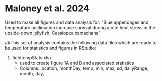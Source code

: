 # Maloney et al. 2024
Used to make all figures and data analysis for: "Blue appendages and temperature acclimation increase survival during acute heat stress in the upside-down jellyfish, Cassiopea xamachana"

##This set of analysis contains the following data files which are ready to be used for statistics and figures in RStudio:
1. fieldtempStats.xlsx
     - used to create figure 1A and B and associated statistics
     * Columns: location,	monthDay,	temp,	min,	max,	sd,	dailyRange,	month,	day,




